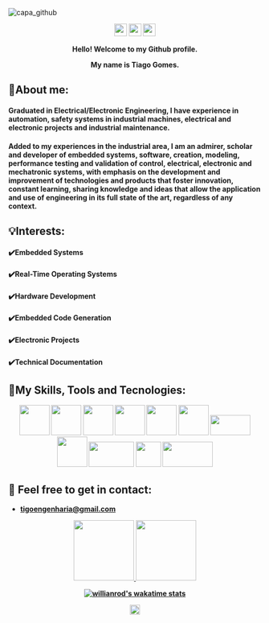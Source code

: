  <!--COVER -->
![capa_github](https://user-images.githubusercontent.com/67346814/179119048-1ba26bdb-4d0b-4dc2-929e-9e213e38255d.png)
 <!--COVER -->  
  
 <!--LINKEDIN / TWITTER / E-MAIL -->   
<p align="center">
<a href="https://www.linkedin.com/in/tiagogomesengineering/" alt="Linkedin">
<img src="https://img.shields.io/badge/-Linkedin-0e76a8?style=for-the-                  badge&logo=Linkedin&logoColor=white&link=https://www.linkedin.com/in/tiagogomesengineering/" height="25"/ /></a>
  
 <a href="https://twitter.com/Tiago_FSGomes" alt="Twitter">
   <img src="https://img.shields.io/twitter/url?label=Twitter&style=social&url=https%3A%2F%2Ftwitter.com%2FTiago_FSGomes" height="25"/ /></a>

<a href="mailto:tigoengenharia@gmail.com">
 <img src="https://img.shields.io/badge/--email?label=E-mail&amp;logo=gmail&amp;style=social&url" style="max-width: 100%;" height="25"/ /></a>
 
</p>
 <!--LINKEDIN / TWITTER / E-MAIL -->   

 <!--GREETINGS --> 
<p align="center">
  <strong>Hello! Welcome to my Github profile.<strong> <br />
</p>
<p align="center">
  <strong>My name is Tiago Gomes.<strong> <br />
</p>
 <!--GREETINGS --> 

<!--RESUME -->
  ## 📰About me:
  #### Graduated in Electrical/Electronic Engineering, I have experience in automation, safety systems in industrial machines, electrical and electronic projects and industrial maintenance.
#### Added to my experiences in the industrial area, I am an admirer, scholar and developer of embedded systems, software, creation, modeling, performance testing and validation of control, electrical, electronic and mechatronic systems, with emphasis on the development and improvement of technologies and products that foster innovation, constant learning, sharing knowledge and ideas that allow the application and use of engineering in its full state of the art, regardless of any context.

<!--RESUME --> 
   

<!--INTERESTS-->
 ## 💡Interests:
 #### ✔️Embedded Systems
 #### ✔️Real-Time Operating Systems
 #### ✔️Hardware Development
 #### ✔️Embedded Code Generation
 #### ✔️Electronic Projects
 #### ✔️Technical Documentation
<!--INTERESTS--> 

<!--SKILLS ANS TOOLS-->
## 🚀My Skills, Tools and Tecnologies:

<p align="center">    
<img src="https://cdn.jsdelivr.net/gh/devicons/devicon/icons/embeddedc/embeddedc-plain-wordmark.svg"  width="60" height="60" style="max-width:100%;"/>

<img src="https://cdn.jsdelivr.net/gh/devicons/devicon/icons/c/c-original.svg"  width="60" height="60" style="max-width:100%;"/>

 <img src="https://cdn.jsdelivr.net/gh/devicons/devicon/icons/java/java-original-wordmark.svg"  width="60" height="60" style="max-width:100%;"/>
 
 <img src="https://cdn.jsdelivr.net/gh/devicons/devicon/icons/python/python-original-wordmark.svg" width="60" height="60" style="max-width:100%;"/>
 
 <img src="https://cdn.jsdelivr.net/gh/devicons/devicon/icons/matlab/matlab-original.svg" width="60" height="60" style="max-width:100%;"/>

 <img src="https://user-images.githubusercontent.com/67346814/179236672-a2b74c07-8609-4e4a-9943-86aabce6d64c.png" width="60" height="60" style="max-width:100%;"/>
 
 <img src="https://user-images.githubusercontent.com/67346814/179240031-977ad9af-e02d-4a8b-a6cb-2fc5dabe55b6.png" width="80" height="40" style="max-width:100%;"/>
    
 <img src="https://cdn.jsdelivr.net/gh/devicons/devicon/icons/arduino/arduino-original-wordmark.svg" width="60" height="60" style="max-width:100%;"/>
 
 
  <img src="https://user-images.githubusercontent.com/67346814/179241485-4cc38a7c-df87-470c-b2d9-3eed969f1bf8.png" width="90" height="50" style="max-width:100%;"/>
 
 <img src="https://user-images.githubusercontent.com/67346814/179244547-28aa3c07-ee87-4c5a-9dd3-03749bd96e7c.jpg" width="50" height="50" style="max-width:100%;"/>
    

 <img src="https://user-images.githubusercontent.com/67346814/179244614-22f35129-6b76-4dc4-8c40-3d8acfc65472.jpg" width="100" height="50" style="max-width:100%;"/>

</p>
<!--SKILLS AND TOOLS-->   

           

 <!--E-MAIL--> 
  ## 📩 Feel free to get in contact: 
   * tigoengenharia@gmail.com  
   
 <!--E-MAIL--> 
<div align="center">
 
  <!--STATUS GITHUB-->           
<div align="center">
<a href="https://github.com/TiagoFSGomes">
<img height="120em" src="https://github-readme-stats.vercel.app/api/top-langs/?username=TiagoFSGomes&layout=compact&langs_count=7&theme=codeSTACKr"/>
<img height="120em" src="https://github-readme-stats.vercel.app/api?username=TiagoFSGomes&show_icons=true&theme=codeSTACKr&include_all_commits=true&count_private=true"/>

[![willianrod's wakatime stats](https://github-readme-stats.vercel.app/api/wakatime?username=TiagoFSGomes)](https://github.com/TiagoFSGomes/github-readme-stats)


</div>
</p>          
<!--STATUS GITHUB-->   

<p align="center">   
<img src="https://visitor-badge.glitch.me/badge?page_id=TiagoFSGomes&left_text=My%20Page%20Visitors" style="max-width: 100%;" height="20"/ /></a>
</p>
